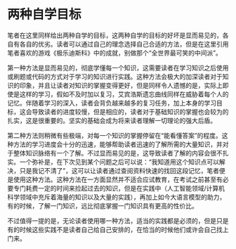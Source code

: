 # 两种自学目标

笔者在这里同样给出两种自学的目标，这两种自学的目标的好坏是显而易见的，各自有各自的优劣。读者可以通过自己的理念选择自己合适的方法，但是在这里引用笔者喜欢的游戏《极乐迪斯科》中的成就，别做那个“全世界最可笑的中间派”。

第一种方法是显而易见的，彻底学懂每一个知识，这需要读者在学习知识之后使用或刷题或代码的方式对于学习的知识进行实践。这种方法会极大的加深读者对于知识的印象，并且让读者对知识的掌握变得更好，但是同样令人遗憾的是，实际上即使是这样的学习，假如不及时加以复习，艾宾浩斯遗忘曲线同样在威胁着每个人的记忆。伴随着学习的深入，读者会背负越来越多的复习任务，加上本身的学习目标，这会导致读者的进度较慢，但是相应的，读者对于基础知识的掌握也会较为的扎实，这是很重要的。坚实的基础会成为将来读者理解一切理论的强大后盾。

第二种方法则稍微有些极端，对每一个知识的掌握停留在“能看懂答案”的程度。这种方法的学习进度会十分的迅速，能够帮助读者迅速的了解所需的大量知识，并对于整体知识脉络有一个了解。不过显而易见的是，这导致读者了解的内容会很不扎实。一个弥补是，在下次见到某个问题之后可以说：“我知道用这个知识点可以解决，只是我记不清了”，这可以让读者通过查阅资料快速的找回这段记忆，笔者便是使用这种方法。这种方法在一方面显然并不适合应试教育，在考试之前甚至有必要专门耗费一定的时间来捡起过去的知识，但是在实践中（人工智能领域/计算机科学领域中充斥着海量的知识以及大量的实践），再加上如今大语言模型的助力，有的时候，了解一门知识，远比彻底掌握一门知识具有更高的性价比。

不过值得一提的是，无论读者使用哪一种方法，适当的实践都是必须的，但是只是有的时候这些实践不是读者自己给自己安排的，在恰当的时候他们或许会自己找上门来。